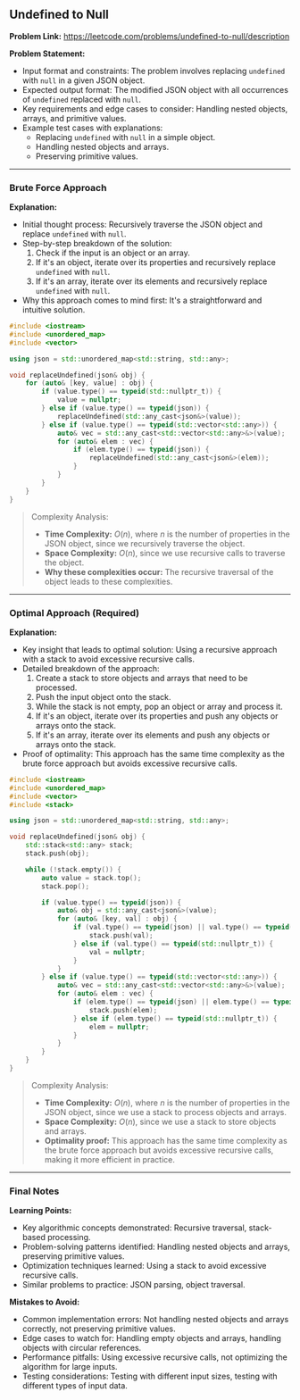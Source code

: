 ## Undefined to Null
**Problem Link:** https://leetcode.com/problems/undefined-to-null/description

**Problem Statement:**
- Input format and constraints: The problem involves replacing `undefined` with `null` in a given JSON object.
- Expected output format: The modified JSON object with all occurrences of `undefined` replaced with `null`.
- Key requirements and edge cases to consider: Handling nested objects, arrays, and primitive values.
- Example test cases with explanations:
    - Replacing `undefined` with `null` in a simple object.
    - Handling nested objects and arrays.
    - Preserving primitive values.

---

### Brute Force Approach
**Explanation:**
- Initial thought process: Recursively traverse the JSON object and replace `undefined` with `null`.
- Step-by-step breakdown of the solution:
    1. Check if the input is an object or an array.
    2. If it's an object, iterate over its properties and recursively replace `undefined` with `null`.
    3. If it's an array, iterate over its elements and recursively replace `undefined` with `null`.
- Why this approach comes to mind first: It's a straightforward and intuitive solution.

```cpp
#include <iostream>
#include <unordered_map>
#include <vector>

using json = std::unordered_map<std::string, std::any>;

void replaceUndefined(json& obj) {
    for (auto& [key, value] : obj) {
        if (value.type() == typeid(std::nullptr_t)) {
            value = nullptr;
        } else if (value.type() == typeid(json)) {
            replaceUndefined(std::any_cast<json&>(value));
        } else if (value.type() == typeid(std::vector<std::any>)) {
            auto& vec = std::any_cast<std::vector<std::any>&>(value);
            for (auto& elem : vec) {
                if (elem.type() == typeid(json)) {
                    replaceUndefined(std::any_cast<json&>(elem));
                }
            }
        }
    }
}
```

> Complexity Analysis:
> - **Time Complexity:** $O(n)$, where $n$ is the number of properties in the JSON object, since we recursively traverse the object.
> - **Space Complexity:** $O(n)$, since we use recursive calls to traverse the object.
> - **Why these complexities occur:** The recursive traversal of the object leads to these complexities.

---

### Optimal Approach (Required)
**Explanation:**
- Key insight that leads to optimal solution: Using a recursive approach with a stack to avoid excessive recursive calls.
- Detailed breakdown of the approach:
    1. Create a stack to store objects and arrays that need to be processed.
    2. Push the input object onto the stack.
    3. While the stack is not empty, pop an object or array and process it.
    4. If it's an object, iterate over its properties and push any objects or arrays onto the stack.
    5. If it's an array, iterate over its elements and push any objects or arrays onto the stack.
- Proof of optimality: This approach has the same time complexity as the brute force approach but avoids excessive recursive calls.

```cpp
#include <iostream>
#include <unordered_map>
#include <vector>
#include <stack>

using json = std::unordered_map<std::string, std::any>;

void replaceUndefined(json& obj) {
    std::stack<std::any> stack;
    stack.push(obj);

    while (!stack.empty()) {
        auto value = stack.top();
        stack.pop();

        if (value.type() == typeid(json)) {
            auto& obj = std::any_cast<json&>(value);
            for (auto& [key, val] : obj) {
                if (val.type() == typeid(json) || val.type() == typeid(std::vector<std::any>)) {
                    stack.push(val);
                } else if (val.type() == typeid(std::nullptr_t)) {
                    val = nullptr;
                }
            }
        } else if (value.type() == typeid(std::vector<std::any>)) {
            auto& vec = std::any_cast<std::vector<std::any>&>(value);
            for (auto& elem : vec) {
                if (elem.type() == typeid(json) || elem.type() == typeid(std::vector<std::any>)) {
                    stack.push(elem);
                } else if (elem.type() == typeid(std::nullptr_t)) {
                    elem = nullptr;
                }
            }
        }
    }
}
```

> Complexity Analysis:
> - **Time Complexity:** $O(n)$, where $n$ is the number of properties in the JSON object, since we use a stack to process objects and arrays.
> - **Space Complexity:** $O(n)$, since we use a stack to store objects and arrays.
> - **Optimality proof:** This approach has the same time complexity as the brute force approach but avoids excessive recursive calls, making it more efficient in practice.

---

### Final Notes

**Learning Points:**
- Key algorithmic concepts demonstrated: Recursive traversal, stack-based processing.
- Problem-solving patterns identified: Handling nested objects and arrays, preserving primitive values.
- Optimization techniques learned: Using a stack to avoid excessive recursive calls.
- Similar problems to practice: JSON parsing, object traversal.

**Mistakes to Avoid:**
- Common implementation errors: Not handling nested objects and arrays correctly, not preserving primitive values.
- Edge cases to watch for: Handling empty objects and arrays, handling objects with circular references.
- Performance pitfalls: Using excessive recursive calls, not optimizing the algorithm for large inputs.
- Testing considerations: Testing with different input sizes, testing with different types of input data.